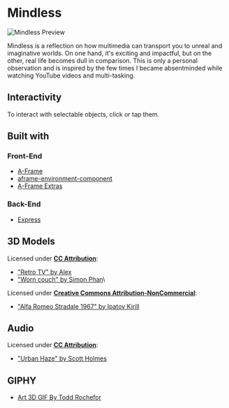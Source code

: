 # Mindless

![Mindless Preview](./img/mindless_preview.png)

Mindless is a reflection on how multimedia can transport you to unreal and imaginative worlds. On one hand, it's exciting and impactful, but on the other, real life becomes dull in comparison. This is only a personal observation and is inspired by the few times I became absentminded while watching YouTube videos and multi-tasking.

## Interactivity

To interact with selectable objects, click or tap them.

## Built with

### Front-End

- [A-Frame](https://aframe.io/)
- [aframe-environment-component](https://github.com/supermedium/aframe-environment-component)
- [A-Frame Extras](https://github.com/n5ro/aframe-extras)

### Back-End

- [Express](https://expressjs.com/)

## 3D Models

Licensed under [**CC Attribution**](https://creativecommons.org/licenses/by/4.0/):

- ["Retro TV" by Alex](https://skfb.ly/6RKxy)
- ["Worn couch" by Simon Phan](https://skfb.ly/UrCB)\

Licensed under [**Creative Commons Attribution-NonCommercial**](http://creativecommons.org/licenses/by-nc/4.0/):

- ["Alfa Romeo Stradale 1967" by Ipatov Kirill](https://skfb.ly/6xMZX)

## Audio

Licensed under [**CC Attribution**](https://creativecommons.org/licenses/by/4.0/):

- ["Urban Haze" by Scott Holmes](https://freemusicarchive.org/music/Scott_Holmes/media-music-mix/urban-haze)

## GIPHY

- [Art 3D GIF By Todd Rochefor](http://gph.is/1AN0uzk)
